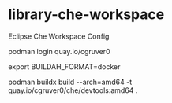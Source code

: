 # library-che-workspace
Eclipse Che Workspace Config

podman login quay.io/cgruver0

export BUILDAH_FORMAT=docker

podman buildx build --arch=amd64 -t quay.io/cgruver0/che/devtools:amd64 .

